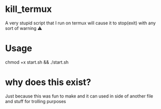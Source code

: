 # kill_termux  
A very stupid script that I run on termux will cause it to stop(exit) with any sort of warning ⚠️  

# Usage  
chmod +x start.sh && ./start.sh  

# why does this exist?  
Just because this was fun to make and it can used in side of another file and stuff for trolling purposes  
